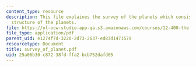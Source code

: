 ```yaml
---
content_type: resource
description: This file explaines the survey of the planets which consists of the internal
  structure of the planets.
file: https://ol-ocw-studio-app-qa.s3.amazonaws.com/courses/12-400-the-solar-system-spring-2006/25a06b30c87238fdffa2bcb752dafd05_survey_of_planet.pdf
file_type: application/pdf
parent_uid: e1274f7d-3220-2d73-2637-ed83d1471579
resourcetype: Document
title: survey_of_planet.pdf
uid: 25a06b30-c872-38fd-ffa2-bcb752dafd05
---
```

